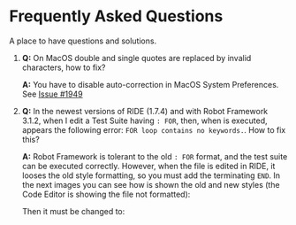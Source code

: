 # Frequently Asked Questions

A place to have questions and solutions.

1. **Q:** On MacOS double and single quotes are replaced by invalid characters, how to fix?

   **A:** You have to disable auto-correction in MacOS System Preferences. See [Issue #1949](https://github.com/robotframework/RIDE/issues/1949)

2. **Q:** In the newest versions of RIDE (1.7.4) and with Robot Framework 3.1.2, when I edit a Test Suite having `: FOR`, then, when is executed, appears the following error: `FOR loop contains no keywords.`. How to fix this?

   **A:** Robot Framework is tolerant to the old `: FOR` format, and the test suite can be executed correctly. However, when the file is edited in RIDE, it looses the old style formatting, so you must add the terminating `END`.
   In the next images you can see how is shown the old and new styles (the Code Editor is showing the file not formatted):
   
   <placeholder for Old_style_Text_View.png>
   <placeholder for Old_style_Grid_Editor_View.png>
   
   Then it must be changed to:
   <placeholder for New_style_Text_View.png>
   <placeholder for New_style_Grid_Editor_View.png>



